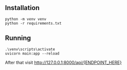 ## Installation
```shell
python -m venv venv
python -r requirements.txt
```

## Running
```shell
.\venv\scripts\activate
uvicorn main:app --reload
```

After that visit http://127.0.0.1:8000/api/{ENDPOINT_HERE}
